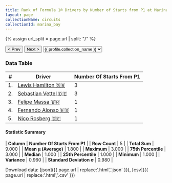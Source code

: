 ```yaml
---
title: Rank of Formula 1® Drivers by Number of Starts from P1 at Marina Bay Street Circuit
layout: page
collectionName: circuits
collectionId: marina_bay
---
```


{% assign url_split = page.url | split: "/" %}
<div id="collection-navigation">
<button onclick="selector.options[selector.selectedIndex-1].value && (window.location = selector.options[selector.selectedIndex-1].value);">&lt; Prev</button>
<button onclick="selector.options[selector.selectedIndex+1].value && (window.location = selector.options[selector.selectedIndex+1].value);">Next &gt;</button>
<select id="selector" onchange="this.options[this.selectedIndex].value && (window.location = this.options[this.selectedIndex].value);">
  {% for collectionId in site.data[page.collectionName].refs %}
    {% if collectionId == page.collectionId %}
      {% assign selected = "selected" %}
    {% else %}
      {% assign selected = "" %}
    {% endif %}
    {% assign profile = site.data[page.collectionName][collectionId].profile %}
    <option value="/f1/{{ page.collectionName }}/{{ collectionId }}/{{ url_split[4] }}" {{ selected }}>{{ profile.collection_name }}</option>
  {% endfor %}
</select>
</div>

<canvas id="chart" width="400" height="180"></canvas>
<script>
var data = {
    "datasets": [
        {
            "backgroundColor": [
                "#9C8E8D",
                "#9C8E8D",
                "#9C8E8D",
                "#9C8E8D",
                "#9C8E8D"
            ],
            "borderColor": [
                "#1D181E",
                "#1D181E",
                "#1D181E",
                "#1D181E",
                "#1D181E"
            ],
            "borderWidth": 1,
            "data": [
                3.0,
                3.0,
                1.0,
                1.0,
                1.0
            ],
            "label": "Number Of Starts From P1"
        }
    ],
    "labels": [
        "Lewis Hamilton",
        "Sebastian Vettel",
        "Felipe Massa",
        "Fernando Alonso",
        "Nico Rosberg"
    ]
};
var options = {
  legend: {
    display: false
  },
  scales: {
    xAxes: [{
      ticks: {
        beginAtZero: true,
        maxRotation: 180,
        display: window.innerWidth > 800
      }
    }],
    yAxes: [{
      ticks: {
        beginAtZero: true
      }
    }]
  },
  onResize: function(chart, size) {
    chart.options.scales.xAxes[0].ticks.display = size.width > 800;
  }
};
var chart = new Chart("chart", {
    data: data,
    type: 'bar',
    options: options
});
</script>



### Data Table

| # | Driver | Number Of Starts From P1 |
|--|--|--|
| 1. | [Lewis Hamilton 🇬🇧](/f1/drivers/hamilton) | 3 |
| 2. | [Sebastian Vettel 🇩🇪](/f1/drivers/vettel) | 3 |
| 3. | [Felipe Massa 🇧🇷](/f1/drivers/massa) | 1 |
| 4. | [Fernando Alonso 🇪🇸](/f1/drivers/alonso) | 1 |
| 5. | [Nico Rosberg 🇩🇪](/f1/drivers/rosberg) | 1 |

#### Statistic Summary

| **Column** | **Number Of Starts From P1** |
| **Row Count** | 5 |
| **Total Sum** | 9.000 |
| **Mean μ (Average)** | 1.800 |
| **Maximum** | 3.000 |
| **75th Percentile** | 3.000 |
| **Median** | 1.000 |
| **25th Percentile** | 1.000 |
| **Minimum** | 1.000 |
| **Variance** | 0.960 |
| **Standard Deviation σ** | 0.980 |

Download data: [json]({{ page.url | replace:'.html','.json' }}), [csv]({{ page.url | replace:'.html','.csv' }})
